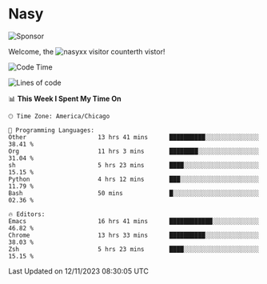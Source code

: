 # Nasy

<!--
<p align="center">
<img height="200" src="https://github-readme-stats.vercel.app/api?username=nasyxx&count_private=true&show_icons=true&theme=dracula&include_all_commits=true"/>
<img height="200" src="https://github-readme-stats.vercel.app/api/top-langs/?username=nasyxx&theme=dracula&hide=html,jupyter+notebook&count_private=true&show_icons=true"/>
</p>

  
----------------
-->

![Sponsor](https://img.shields.io/static/v1.svg?label=Sponsor&message=%E2%9D%A4&logo=GitHub&style=flat&color=pink)
 
Welcome, the ![nasyxx visitor counter](https://count.getloli.com/get/@nasyxx?theme=rule34)th vistor!
 
<!--START_SECTION:waka-->
![Code Time](http://img.shields.io/badge/Code%20Time-3%2C941%20hrs%209%20mins-blue)

![Lines of code](https://img.shields.io/badge/From%20Hello%20World%20I%27ve%20Written-6.3%20million%20lines%20of%20code-blue)

📊 **This Week I Spent My Time On** 

```text
🕑︎ Time Zone: America/Chicago

💬 Programming Languages: 
Other                    13 hrs 41 mins      ██████████░░░░░░░░░░░░░░░   38.41 % 
Org                      11 hrs 3 mins       ████████░░░░░░░░░░░░░░░░░   31.04 % 
sh                       5 hrs 23 mins       ████░░░░░░░░░░░░░░░░░░░░░   15.15 % 
Python                   4 hrs 12 mins       ███░░░░░░░░░░░░░░░░░░░░░░   11.79 % 
Bash                     50 mins             █░░░░░░░░░░░░░░░░░░░░░░░░   02.36 % 

🔥 Editors: 
Emacs                    16 hrs 41 mins      ████████████░░░░░░░░░░░░░   46.82 % 
Chrome                   13 hrs 33 mins      ██████████░░░░░░░░░░░░░░░   38.03 % 
Zsh                      5 hrs 23 mins       ████░░░░░░░░░░░░░░░░░░░░░   15.15 % 
```


 Last Updated on 12/11/2023 08:30:05 UTC
<!--END_SECTION:waka-->

<!-- ![visitors](https://visitor-badge.laobi.icu/badge?page_id=nasyxx.nasyxx) -->
